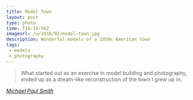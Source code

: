 ```yaml
---
title: Model Town
layout: post
type: photo
time: T16:15:56Z
imageurl: /u/2010/02/model-town.jpg
description: Wonderful models of a 1950s American town
tags: 
 - models
 - photography
---
```


> What started out as an exercise in model building and photography, ended up as a dream-like reconstruction of the town I grew up in.

_[Michael Paul Smith](http://www.flickr.com/photos/24796741@N05/sets/72157604247242338/detail/ "View the rest of Michael's photographs at Flickr")_

